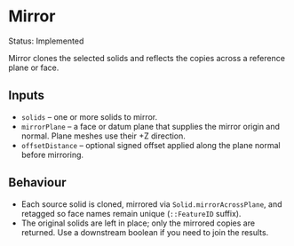 # Mirror

Status: Implemented

Mirror clones the selected solids and reflects the copies across a reference plane or face.

## Inputs
- `solids` – one or more solids to mirror.
- `mirrorPlane` – a face or datum plane that supplies the mirror origin and normal. Plane meshes use their +Z direction.
- `offsetDistance` – optional signed offset applied along the plane normal before mirroring.

## Behaviour
- Each source solid is cloned, mirrored via `Solid.mirrorAcrossPlane`, and retagged so face names remain unique (`::FeatureID` suffix).
- The original solids are left in place; only the mirrored copies are returned. Use a downstream boolean if you need to join the results.
